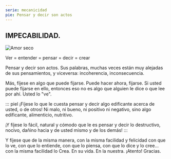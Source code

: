 ```yaml
---
serie: mecanicidad
pie: Pensar y decir son actos
---
```


## IMPECABILIDAD.

![Amor seco](/foto/IMG_20140720_095453_699.webp)

Ver = entender = pensar = decir = crear

Pensar y decir son actos.
Sus palabras, muchas veces están muy alejadas de sus pensamientos, y viceversa: incoherencia, inconsecuencia.

Más, fíjese en algo que puede fijarse. Puede hacer ahora, fijarse. Si usted puede fijarse en ello, entonces eso no es algo que alguien le dice o que lee por ahí. Usted lo "ve".

::: piel
¡Fíjese lo que le cuesta pensar y decir algo edificante acerca de usted, o de otros! Ni malo, ni bueno, ni positivo ni negativo, sino algo edificante, alimenticio, nutritivo.

¡Y fíjese lo fácil, natural y cómodo que le es pensar y decir lo destructivo, nocivo, dañino hacia y de usted mismo y de los demás!
:::

Y fíjese que de la misma manera, con la misma facilidad y felicidad con que lo ve, con que lo entiende, con que lo piensa, con que lo dice y lo cree… con la misma facilidad lo Crea. En su vida. En la nuestra.
¡Atento! Gracias.
